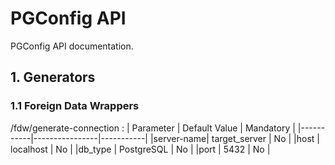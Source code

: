 # PGConfig API

PGConfig API documentation.

## 1. Generators

### 1.1 Foreign Data Wrappers

/fdw/generate-connection
: | Parameter |  Default Value | Mandatory |
|-----------|----------------|-----------|
|server-name| target_server  |  No 	     |
|host       | localhost      | No        |
|db_type    | PostgreSQL     | No        |
|port       | 5432           | No        |